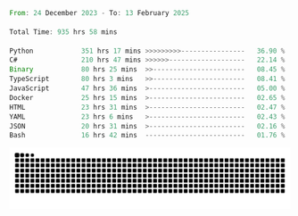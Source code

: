 <!--START_SECTION:waka-->

```rust
From: 24 December 2023 - To: 13 February 2025

Total Time: 935 hrs 58 mins

Python            351 hrs 17 mins >>>>>>>>>----------------   36.90 %
C#                210 hrs 47 mins >>>>>>-------------------   22.14 %
Binary            80 hrs 25 mins  >>-----------------------   08.45 %
TypeScript        80 hrs 3 mins   >>-----------------------   08.41 %
JavaScript        47 hrs 36 mins  >------------------------   05.00 %
Docker            25 hrs 15 mins  >------------------------   02.65 %
HTML              23 hrs 31 mins  >------------------------   02.47 %
YAML              23 hrs 6 mins   >------------------------   02.43 %
JSON              20 hrs 31 mins  >------------------------   02.16 %
Bash              16 hrs 42 mins  -------------------------   01.76 %
```

<!--END_SECTION:waka-->


<picture>
  <source media="(prefers-color-scheme: dark)" srcset="https://raw.githubusercontent.com/jeerawut97/jeerawut97/output/github-contribution-grid-snake.svg">
  <img alt="github contribution grid snake animation" src="https://raw.githubusercontent.com/jeerawut97/jeerawut97/output/github-contribution-grid-snake.svg">
</picture>
